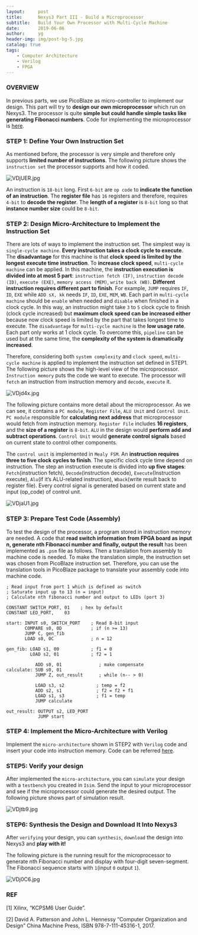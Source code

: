 ```yaml
---
layout:     post
title:      Nexys3 Part III - Build a Microprocessor
subtitle:   Build Your Own Processor with Multi-Cycle Machine
date:       2019-06-06
author:     yg
header-img: img/post-bg-5.jpg
catalog: true
tags:
    - Computer Architecture
    - Verilog
    - FPGA
---
```



### OVERVIEW
In previous parts, we use PicoBlaze as micro-controller to implement our design. This part will try to **design our own microprocessor** which run on Nexys3. The processor is quite **simple but could handle simple tasks like generating Fibonacci numbers**. Code for implementing the microprocessor is [here](https://github.com/yg9120/Nexys3/tree/master/CreateYourMicroprocessor).


### STEP 1: Define Your Own Instruction Set

As mentioned before, the processor is very simple and therefore only supports **limited number of instructions**. The following picture shows the `instruction set` the processor supports and how it coded.

![VDjUER.jpg](https://s2.ax1x.com/2019/06/09/VDjUER.jpg)

An instruction is `18-bit` long. First `6-bit` are `op code` to **indicate the function of an instruction**. The **register file** has `16` registers and therefore, requires `4-bit` to **decode the register**. The **length of a register** is `8-bit` long so that **instance number size** could be `8-bit`.


### STEP 2: Design Micro-Architecture to Implement the Instruction Set

There are lots of ways to implement the instruction set. The simplest way is `single-cycle machine`. **Every instruction takes a clock cycle to execute**. The **disadvantage** for this machine is that **clock speed is limited by the longest execute time instruction**. To **increase clock speed**, `multi-cycle machine` can be applied. In this machine, the **instruction execution is divided into at most 5 part**: `instruction fetch (IF)`, `instruction decode (ID)`, `execute (EXE)`, `memory access (MEM)`, `write back (WB)`. **Different instruction requires different part to finish**. For example, `JUMP` requires `IF`, `ID`, `EXE` while `ADD sX, kk` needs `IF`, `ID`, `EXE`, `MEM`, `WB`. Each part in `multi-cycle machine` should be `enable` when needed and `disable` when finished in a clock cycle. In this way, an instruction might take `3` to `5` clock cycle to finish (clock cycle increased) but **maximum clock speed can be increased either** because now clock speed is limited by the part that takes longest time to execute. The `disadvantage` for `multi-cycle machine` is the **low usage rate**. Each part only works at 1 clock cycle. To overcome this, `pipeline` can be used but at the same time, the **complexity of the system is dramatically increased**.

Therefore, considering both `system complexity` and `clock speed`, `multi-cycle machine` is applied to implement the instruction set defined in STEP1. The following picture shows the high-level view of the microprocessor. `Instruction memory` puts the code we want to execute. The processor will `fetch` an instruction from instruction memory and `decode`, `execute` it.

![VDjd4x.jpg](https://s2.ax1x.com/2019/06/09/VDjd4x.jpg)

The following picture contains more detail about the microprocessor. As we can see, it contains a `PC module`, `Register File`, `ALU Unit` and `Control Unit`. `PC module` responsible for **calculating next address** that microprocessor would fetch from instruction memory. `Register File` includes **16 registers**, and the **size of a register** is `8-bit`. `ALU` in the design would **perform add and subtract operations**. `Control Unit` would **generate control signals** based on current state to control other components.

The `control unit` is implemented in `Mealy FSM`. An **instruction requires three to five clock cycles to finish**. The specific clock cycle time depend on instruction. The step an instruction execute is divided into **up five stages**: `Fetch`(instruction fetch), `Decode`(instruction decode), `Execute`(Instruction execute), `Alu`(if it’s ALU-related instruction), `Wback`(write result back to register file). Every control signal is generated based on current state and input (op_code) of control unit.

![VDjaU1.jpg](https://s2.ax1x.com/2019/06/09/VDjaU1.jpg)


### STEP 3: Prepare Test Code (Assembly)

To test the design of the processor, a program stored in instruction memory are needed. A code that **read switch information from FPGA board as input n, generate nth Fibonacci number and finally, output the result** has been implemented as `.psm` file as follows. Then a translation from assembly to machine code is needed. To make the translation simple, the instruction set was chosen from PicoBlaze instruction set. Therefore, you can use the translation tools in PicoBlaze package to translate your assembly code into machine code.

```
; Read input from port 1 which is defined as switch
; Saturate input up to 13 (n = input)
; Calculate nth fibonacci number and output to LEDs (port 3)

CONSTANT SWITCH_PORT, 01    ; hex by default
CONSTANT LED_PORT,    03

start: INPUT s0, SWITCH_PORT    ; Read 8-bit input
       COMPARE s0, 0D           ; if (n >= 13) 
	   JUMP C, gen_fib
	   LOAD s0, 0C              ; n = 12
	   
gen_fib: LOAD s1, 00            ; f1 = 0
         LOAD s2, 01            ; f2 = 1
		 
		   ADD s0, 01              ; make compensate		 
calculate: SUB s0, 01              
		   JUMP Z, out_result      ; while (n-- > 0)
		   
		   LOAD s3, s2            ; temp = f2
		   ADD s2, s1             ; f2 = f2 + f1
		   LOAD s1, s3            ; f1 = temp
		   JUMP calculate
		   
out_result: OUTPUT s2, LED_PORT
            JUMP start
```

### STEP 4: Implement the Micro-Architecture with Verilog

Implement the `micro-architecture` shown in STEP2 with `Verilog` code and insert your code into instruction memory. Code can be referred [here](https://github.com/yg9120/Nexys3/tree/master/CreateYourMicroprocessor).


### STEP5: Verify your design

After implemented the `micro-architecture`, you can `simulate` your design with a `testbench` you created in `Isim`. Send the input to your microprocessor and see if the microprocessor could generate the desired output. The following picture shows part of simulation result.

![VDjtb9.jpg](https://s2.ax1x.com/2019/06/09/VDjtb9.jpg)


### STEP6: Synthesis the Design and Download It Into Nexys3

After `verifying` your design, you can `synthesis`, `download` the design into Nexys3 and **play with it!**

The following picture is the running result for the microprocessor to generate nth Fibonacci number and display with four-digit seven-segment. The Fibonacci sequence starts with `1`(input `0` output `1`).

![VDj0C6.jpg](https://s2.ax1x.com/2019/06/09/VDj0C6.jpg)


### REF

[1] Xilinx, “KCPSM6 User Guide”.

[2] David A. Patterson and John L. Hennessy “Computer Organization and Design” China Machine Press, ISBN 978-7-111-45316-1, 2017.


